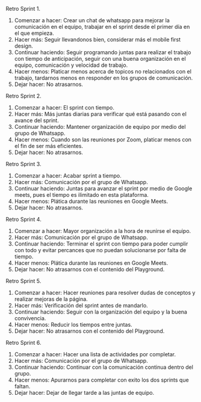 Retro Sprint 1.

1. Comenzar a hacer: Crear un chat de whatsapp para mejorar la comunicación en el equipo, trabajar en el sprint desde el primer día en el que empieza.
2. Hacer más: Seguir llevandonos bien, considerar más el mobile first design.
3. Continuar haciendo: Seguir programando juntas para realizar el trabajo con tiempo de anticipación, seguir con una buena organización en el equipo, comunicación y velocidad de trabajo.
4. Hacer menos: Platicar menos acerca de topicos no relacionados con el trabajo, tardarnos menos en responder en los grupos de comunicación.
5. Dejar hacer: No atrasarnos.

Retro Sprint 2.
1. Comenzar a hacer: El sprint con tiempo.
2. Hacer más: Más juntas diarias para verificar qué está pasando con el avance del sprint.
3. Continuar haciendo: Mantener organización de equipo por medio del grupo de Whatsapp.
4. Hacer menos: Cuando son las reuniones por Zoom, platicar menos con el fin de ser más eficientes.
5. Dejar hacer: No atrasarnos.

Retro Sprint 3.
1. Comenzar a hacer: Acabar sprint a tiempo.
2. Hacer más: Comunicación por el grupo de Whatsapp.
3. Continuar haciendo: Juntas para avanzar el sprint por medio de Google meets, pues el tiempo es ilimitado en esta plataforma.
4. Hacer menos: Plática durante las reuniones en Google Meets.
5. Dejar hacer: No atrasarnos.

Retro Sprint 4.
1. Comenzar a hacer: Mayor organización a la hora de reunirse el equipo.
2. Hacer más: Comunicación por el grupo de Whatsapp.
3. Continuar haciendo: Terminar el sprint con tiempo para poder cumplir con todo y evitar percances que no puedan solucionarse por falta de tiempo. 
4. Hacer menos: Plática durante las reuniones en Google Meets.
5. Dejar hacer: No atrasarnos con el contenido del Playground.

Retro Sprint 5.
1. Comenzar a hacer: Hacer reuniones para resolver dudas de conceptos y realizar mejoras de la página.
2. Hacer más: Verificación del sprint antes de mandarlo.
3. Continuar haciendo: Seguir con la organización del equipo y la buena convivencia.
4. Hacer menos: Reducir los tiempos entre juntas.
5. Dejar hacer: No atrasarnos con el contenido del Playground.

Retro Sprint 6.
1. Comenzar a hacer: Hacer una lista de actividades por completar.
2. Hacer más: Comunicación por el grupo de Whatsapp.
3. Continuar haciendo: Continuar con la comunicación continua dentro del grupo.
4. Hacer menos: Apurarnos para completar con exito los dos sprints que faltan.
5. Dejar hacer: Dejar de llegar tarde a las juntas de equipo.